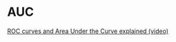# AUC

[ROC curves and Area Under the Curve explained \(video\)](http://www.dataschool.io/roc-curves-and-auc-explained/)

